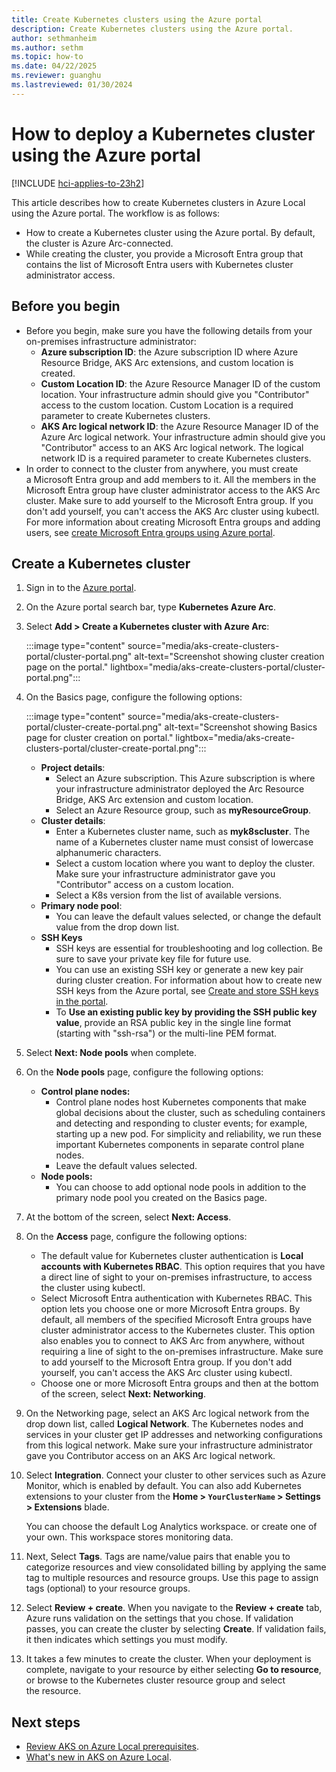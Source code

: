 ```yaml
---
title: Create Kubernetes clusters using the Azure portal
description: Create Kubernetes clusters using the Azure portal.
author: sethmanheim
ms.author: sethm
ms.topic: how-to
ms.date: 04/22/2025
ms.reviewer: guanghu
ms.lastreviewed: 01/30/2024
---
```


# How to deploy a Kubernetes cluster using the Azure portal

[!INCLUDE [hci-applies-to-23h2](includes/hci-applies-to-23h2.md)]

This article describes how to create Kubernetes clusters in Azure Local using the Azure portal. The workflow is as follows:

- How to create a Kubernetes cluster using the Azure portal. By default, the cluster is Azure Arc-connected.
- While creating the cluster, you provide a Microsoft Entra group that contains the list of Microsoft Entra users with Kubernetes cluster administrator access.

## Before you begin

- Before you begin, make sure you have the following details from your on-premises infrastructure administrator:
  - **Azure subscription ID**: the Azure subscription ID where Azure Resource Bridge, AKS Arc extensions, and custom location is created.
  - **Custom Location ID**: the Azure Resource Manager ID of the custom location. Your infrastructure admin should give you "Contributor" access to the custom location. Custom Location is a required parameter to create Kubernetes clusters.
  - **AKS Arc logical network ID**: the Azure Resource Manager ID of the Azure Arc logical network. Your infrastructure admin should give you "Contributor" access to an AKS Arc logical network. The logical network ID is a required parameter to create Kubernetes clusters.
- In order to connect to the cluster from anywhere, you must create a Microsoft Entra group and add members to it. All the members in the Microsoft Entra group have cluster administrator access to the AKS Arc cluster. Make sure to add yourself to the Microsoft Entra group. If you don't add yourself, you can't access the AKS Arc cluster using kubectl. For more information about creating Microsoft Entra groups and adding users, see [create Microsoft Entra groups using Azure portal](/azure/active-directory/fundamentals/active-directory-groups-create-azure-portal).

## Create a Kubernetes cluster

1. Sign in to the [Azure portal](https://portal.azure.com/).
1. On the Azure portal search bar, type **Kubernetes Azure Arc**.
1. Select **Add > Create a Kubernetes cluster with Azure Arc**:

   :::image type="content" source="media/aks-create-clusters-portal/cluster-portal.png" alt-text="Screenshot showing cluster creation page on the portal." lightbox="media/aks-create-clusters-portal/cluster-portal.png":::

1. On the Basics page, configure the following options:

   :::image type="content" source="media/aks-create-clusters-portal/cluster-create-portal.png" alt-text="Screenshot showing Basics page for cluster creation on portal." lightbox="media/aks-create-clusters-portal/cluster-create-portal.png":::

   - **Project details**:
     - Select an Azure subscription. This Azure subscription is where your infrastructure administrator deployed the Arc Resource Bridge, AKS Arc extension and custom location.
     - Select an Azure Resource group, such as **myResourceGroup**.
   - **Cluster details**:
     - Enter a Kubernetes cluster name, such as **myk8scluster**. The name of a Kubernetes cluster name must consist of lowercase alphanumeric characters.
     - Select a custom location where you want to deploy the cluster. Make sure your infrastructure administrator gave you "Contributor" access on a custom location.
     - Select a K8s version from the list of available versions.
   - **Primary node pool**:
     - You can leave the default values selected, or change the default value from the drop down list.
   - **SSH Keys**
     - SSH keys are essential for troubleshooting and log collection. Be sure to save your private key file for future use.
     - You can use an existing SSH key or generate a new key pair during cluster creation. For information about how to create new SSH keys from the Azure portal, see [Create and store SSH keys in the portal](/azure/virtual-machines/ssh-keys-portal#generate-new-keys).
     - To **Use an existing public key by providing the SSH public key value**, provide an RSA public key in the single line format (starting with "ssh-rsa") or the multi-line PEM format.

1. Select **Next: Node pools** when complete.
1. On the **Node pools** page, configure the following options:

   - **Control plane nodes:**
     - ⁠Control plane nodes host Kubernetes components that make global decisions about the cluster, such as scheduling containers and detecting and responding to cluster events; for example, starting up a new pod. For simplicity and reliability, we run these important Kubernetes components in separate control plane nodes.
     - Leave the default values selected.
   - **Node pools:**
     - You can choose to add optional node pools in addition to the primary node pool you created on the Basics page.

1. At the bottom of the screen, select **Next: Access**.
1. On the **Access** page, configure the following options:

    - The default value for Kubernetes cluster authentication is **Local accounts with Kubernetes RBAC**. This option requires that you have a direct line of sight to your on-premises infrastructure, to access the cluster using kubectl.
    - Select Microsoft Entra authentication with Kubernetes RBAC. This option lets you choose one or more Microsoft Entra groups. By default, all members of the specified Microsoft Entra groups have cluster administrator access to the Kubernetes cluster. This option also enables you to connect to AKS Arc from anywhere, without requiring a line of sight to the on-premises infrastructure. Make sure to add yourself to the Microsoft Entra group. If you don't add yourself, you can't access the AKS Arc cluster using kubectl.
    - Choose one or more Microsoft Entra groups and then at the bottom of the screen, select **Next: Networking**.

1. On the Networking page, select an AKS Arc logical network from the drop down list, called **Logical Network**. The Kubernetes nodes and services in your cluster get IP addresses and networking configurations from this logical network. Make sure your infrastructure administrator gave you Contributor access on an AKS Arc logical network.

1. Select **Integration**. Connect your cluster to other services such as Azure Monitor, which is enabled by default. You can also add Kubernetes extensions to your cluster from the **Home > `YourClusterName` > Settings > Extensions** blade.

   You can choose the default Log Analytics workspace. or create one of your own. This workspace stores monitoring data.

1. Next, Select **Tags**. Tags are name/value pairs that enable you to categorize resources and view consolidated billing by applying the same tag to multiple resources and resource groups. Use this page to assign tags (optional) to your resource groups.

1. Select **Review + create**. When you navigate to the **Review + create** tab, Azure runs validation on the settings that you chose. If validation passes, you can create the cluster by selecting **Create**. If validation fails, it then indicates which settings you must modify.

1. It takes a few minutes to create the cluster. When your deployment is complete, navigate to your resource by either selecting **Go to resource**, or browse to the Kubernetes cluster resource group and select the resource.

## Next steps

- [Review AKS on Azure Local prerequisites](aks-hci-network-system-requirements.md).
- [What's new in AKS on Azure Local](aks-whats-new-local.md).
